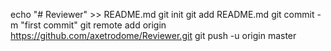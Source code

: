 echo "# Reviewer" >> README.md
git init
git add README.md
git commit -m "first commit"
git remote add origin https://github.com/axetrodome/Reviewer.git
git push -u origin master

